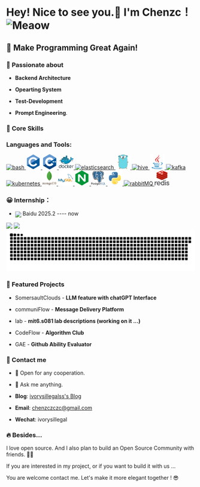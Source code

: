 # Hey! Nice to see you.👋 I'm Chenzc！<img src="./img/cat.gif" alt="Meaow" width="50" /> 

## 🛫 Make Programming Great Again!

### 🔎 **Passionate about**

 - **Backend Architecture** 

 - **Opearting System**

 - **Test-Development**

 - **Prompt Engineering**.


### 🚀 **Core Skills**
<h3 align="left">Languages and Tools:</h3>
<p align="left"> <a href="https://www.gnu.org/software/bash/" target="_blank" rel="noreferrer"> <img src="https://www.vectorlogo.zone/logos/gnu_bash/gnu_bash-icon.svg" alt="bash" width="40" height="40"/> </a> <a href="https://www.cprogramming.com/" target="_blank" rel="noreferrer"> <img src="https://raw.githubusercontent.com/devicons/devicon/master/icons/c/c-original.svg" alt="c" width="40" height="40"/> </a> <a href="https://www.w3schools.com/cpp/" target="_blank" rel="noreferrer"> <img src="https://raw.githubusercontent.com/devicons/devicon/master/icons/cplusplus/cplusplus-original.svg" alt="cplusplus" width="40" height="40"/> </a> <a href="https://www.docker.com/" target="_blank" rel="noreferrer"> <img src="https://raw.githubusercontent.com/devicons/devicon/master/icons/docker/docker-original-wordmark.svg" alt="docker" width="40" height="40"/> </a> <a href="https://www.elastic.co" target="_blank" rel="noreferrer"> <img src="https://www.vectorlogo.zone/logos/elastic/elastic-icon.svg" alt="elasticsearch" width="40" height="40"/> </a> <a href="https://golang.org" target="_blank" rel="noreferrer"> <img src="https://raw.githubusercontent.com/devicons/devicon/master/icons/go/go-original.svg" alt="go" width="40" height="40"/> </a> <a href="https://hive.apache.org/" target="_blank" rel="noreferrer"> <img src="https://www.vectorlogo.zone/logos/apache_hive/apache_hive-icon.svg" alt="hive" width="40" height="40"/> </a> <a href="https://www.java.com" target="_blank" rel="noreferrer"> <img src="https://raw.githubusercontent.com/devicons/devicon/master/icons/java/java-original.svg" alt="java" width="40" height="40"/> </a> <a href="https://kafka.apache.org/" target="_blank" rel="noreferrer"> <img src="https://www.vectorlogo.zone/logos/apache_kafka/apache_kafka-icon.svg" alt="kafka" width="40" height="40"/> </a> <a href="https://kubernetes.io" target="_blank" rel="noreferrer"> <img src="https://www.vectorlogo.zone/logos/kubernetes/kubernetes-icon.svg" alt="kubernetes" width="40" height="40"/> </a> <a href="https://www.mongodb.com/" target="_blank" rel="noreferrer"> <img src="https://raw.githubusercontent.com/devicons/devicon/master/icons/mongodb/mongodb-original-wordmark.svg" alt="mongodb" width="40" height="40"/> </a> <a href="https://www.mysql.com/" target="_blank" rel="noreferrer"> <img src="https://raw.githubusercontent.com/devicons/devicon/master/icons/mysql/mysql-original-wordmark.svg" alt="mysql" width="40" height="40"/> </a> <a href="https://www.nginx.com" target="_blank" rel="noreferrer"> <img src="https://raw.githubusercontent.com/devicons/devicon/master/icons/nginx/nginx-original.svg" alt="nginx" width="40" height="40"/> </a> <a href="https://www.postgresql.org" target="_blank" rel="noreferrer"> <img src="https://raw.githubusercontent.com/devicons/devicon/master/icons/postgresql/postgresql-original-wordmark.svg" alt="postgresql" width="40" height="40"/> </a> <a href="https://www.python.org" target="_blank" rel="noreferrer"> <img src="https://raw.githubusercontent.com/devicons/devicon/master/icons/python/python-original.svg" alt="python" width="40" height="40"/> </a> <a href="https://www.rabbitmq.com" target="_blank" rel="noreferrer"> <img src="https://www.vectorlogo.zone/logos/rabbitmq/rabbitmq-icon.svg" alt="rabbitMQ" width="40" height="40"/> </a> <a href="https://redis.io" target="_blank" rel="noreferrer"> <img src="https://raw.githubusercontent.com/devicons/devicon/master/icons/redis/redis-original-wordmark.svg" alt="redis" width="40" height="40"/> </a> </p>


### 😀 **Internship**：

- <div align="left"><img align="center" src="https://www.baidu.com/img/flexible/logo/pc/result@2.png" height="20px">  Baidu 2025.2 ---- now</div> 

<div align="left">
    <img src="https://github-readme-stats-git-masterrstaa-rickstaa.vercel.app/api?username=ivorysillegalss&theme=tokyonight&show_icons=true" height="170px">
    <img src="https://github-readme-stats-git-masterrstaa-rickstaa.vercel.app/api/top-langs/?username=ivorysillegalss&layout=compact&theme=tokyonight" height="170px">
<div>

<picture>
  <source media="(prefers-color-scheme: dark)" srcset="https://raw.githubusercontent.com/ivorysillegalss/ivorysillegalss/output/github-contribution-grid-snake-dark.svg">
  <source media="(prefers-color-scheme: light)" srcset="https://raw.githubusercontent.com/ivorysillegalss/ivorysillegalss/output/github-contribution-grid-snake.svg">
  <img alt="github-snake" src="https://raw.githubusercontent.com/ivorysillegalss/ivorysillegalss/output/github-contribution-grid-snake.svg" />
</picture>

### 🔨 Featured Projects

- SomersaultClouds - **LLM feature with chatGPT Interface**

- communiFlow - **Message Delivery Platform**

- lab - **mit6.s081 lab descriptions (working on it ...)**

- CodeFlow - **Algorithm Club**

- GAE - **Github Ability Evaluator**


### 🥳 Contact me

- 💼 Open for any cooperation.

- 💬 Ask me anything.

- **Blog**: [ivorysillegalss's Blog](https://www.chenzc.xyz/)

- **Email**: chenzczczc@gmail.com

- **Wechat**: ivorysillegal

### 🔥 Besides...

I love open source. And I also plan to build an Open Source Community with friends. ✌🏻
	
If you are interested in my project, or if you want to build it with us ...

You are welcome contact me. Let's make it more elegant together ! 😎
